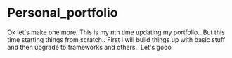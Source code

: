 # Personal_portfolio
Ok let's make one more. This is my nth time updating my portfolio.. But this time starting things from scratch.. First i will build things up with basic stuff and then upgrade to frameworks and others.. Let's gooo
